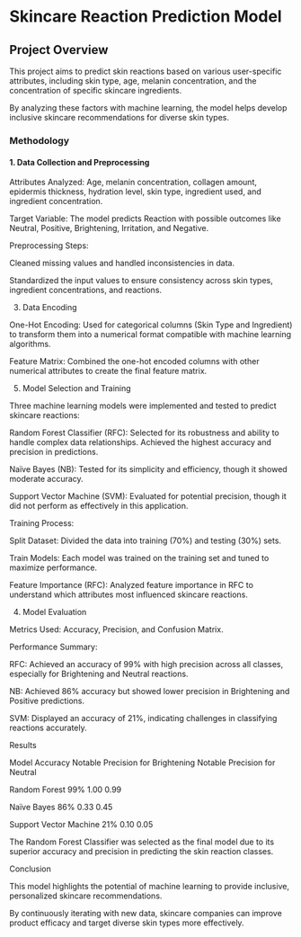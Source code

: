 
# Skincare Reaction Prediction Model

##  Project Overview

This project aims to predict skin reactions based on various user-specific attributes, including skin type, age, melanin concentration, and the concentration of specific skincare ingredients. 

By analyzing these factors with machine learning, the model helps develop inclusive skincare recommendations for diverse skin types.

### Methodology

#### 1. Data Collection and Preprocessing

Attributes Analyzed: Age, melanin concentration, collagen amount, epidermis thickness, hydration level, skin type, ingredient used, and ingredient concentration.

Target Variable: The model predicts Reaction with possible outcomes like Neutral, Positive, Brightening, Irritation, and Negative.

Preprocessing Steps:

Cleaned missing values and handled inconsistencies in data.

Standardized the input values to ensure consistency across skin types, ingredient concentrations, and reactions.

3. Data Encoding
   
One-Hot Encoding: Used for categorical columns (Skin Type and Ingredient) to transform them into a numerical format compatible with machine learning algorithms.

Feature Matrix: Combined the one-hot encoded columns with other numerical attributes to create the final feature matrix.

5. Model Selection and Training
   
Three machine learning models were implemented and tested to predict skincare reactions:

Random Forest Classifier (RFC): Selected for its robustness and ability to handle complex data relationships. Achieved the highest accuracy and precision in predictions.

Naïve Bayes (NB): Tested for its simplicity and efficiency, though it showed moderate accuracy.

Support Vector Machine (SVM): Evaluated for potential precision, though it did not perform as effectively in this application.

Training Process:

Split Dataset: Divided the data into training (70%) and testing (30%) sets.

Train Models: Each model was trained on the training set and tuned to maximize performance.

Feature Importance (RFC): Analyzed feature importance in RFC to understand which attributes most influenced skincare reactions.

4. Model Evaluation
   
Metrics Used: Accuracy, Precision, and Confusion Matrix.

Performance Summary:

RFC: Achieved an accuracy of 99% with high precision across all classes, especially for Brightening and Neutral reactions.

NB: Achieved 86% accuracy but showed lower precision in Brightening and Positive predictions.

SVM: Displayed an accuracy of 21%, indicating challenges in classifying reactions accurately.

Results

Model	Accuracy	Notable Precision for Brightening	Notable Precision for Neutral

Random Forest	99%	1.00	0.99

Naïve Bayes	86%	0.33	0.45

Support Vector Machine	21%	0.10	0.05

The Random Forest Classifier was selected as the final model due to its superior accuracy and precision in predicting the skin reaction classes.

Conclusion

This model highlights the potential of machine learning to provide inclusive, personalized skincare recommendations. 

By continuously iterating with new data, skincare companies can improve product efficacy and target diverse skin types more effectively.

